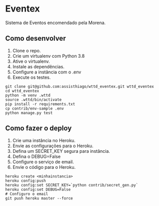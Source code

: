# Eventex

Sistema de Eventos encomendado pela Morena.

## Como desenvolver
1. Clone o repo.
2. Crie um virtualenv com Python 3.8
3. Ative o virtualenv.
4. Instale as dependências.
5. Configure a instância com o .env
6. Execute os testes.

```console
git clone git@github.com:assisthiago/wttd_eventex.git wttd_eventex
cd wttd_eventex
python -m venv .wttd
source .wttd/bin/activate
pip install -r requirements.txt
cp contrib/env-sample .env
python manage.py test
```

## Como fazer o deploy
1. Crie uma instância no Heroku.
2. Envie as configurações para o Heroku.
3. Defina um SECRET_KEY segura para instância.
4. Defina o DEBUG=False
5. Configure o serviço de email.
6. Envie o código para o Heroku.

```console
heroku create <minhainstancia>
heroku config:push
heroku config:set SECRET_KEY=`python contrib/secret_gen.py`
heroku config:set DEBUG=False
# Configuro o email
git push heroku master --force
```
